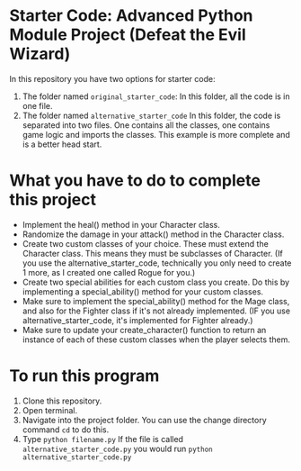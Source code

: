 # Starter Code: Advanced Python Module Project (Defeat the Evil Wizard)

In this repository you have two options for starter code:
1. The folder named ``original_starter_code``: In this folder, all the code is in one file.
2. The folder named ``alternative_starter_code`` In this folder, the code is separated into two files. One contains all the classes, one contains game logic and imports the classes. This example is more complete and is a better head start.

# What you have to do to complete this project
- Implement the heal() method in your Character class.
- Randomize the damage in your attack() method in the Character class.
- Create two custom classes of your choice. These must extend the Character class. This means they must be subclasses of Character. (If you use the alternative_starter_code, technically you only need to create 1 more, as I created one called Rogue for you.)
- Create two special abilities for each custom class you create. Do this by implementing a special_ability() method for your custom classes.
- Make sure to implement the special_ability() method for the Mage class, and also for the Fighter class if it's not already implemented. (IF you use alternative_starter_code, it's implemented for Fighter already.)
- Make sure to update your create_character() function to return an instance of each of these custom classes when the player selects them.

# To run this program
1. Clone this repository.
2. Open terminal.
3. Navigate into the project folder. You can use the change directory command ``cd`` to do this.
4. Type ``python filename.py`` If the file is called ``alternative_starter_code.py`` you would run ``python alternative_starter_code.py``
